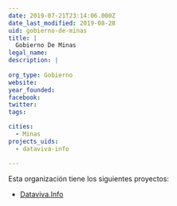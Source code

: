 ```yaml
---
date: 2019-07-21T23:14:06.000Z
date_last_modified: 2019-08-28
uid: gobierno-de-minas
title: |
  Gobierno De Minas
legal_name: 
description: |
  
org_type: Gobierno
website: 
year_founded: 
facebook: 
twitter: 
tags:

cities: 
  - Minas
projects_uids:
  - dataviva-info

---
```


Esta organización tiene los siguientes proyectos:

- [Dataviva.Info](/proyectos/dataviva-info)
